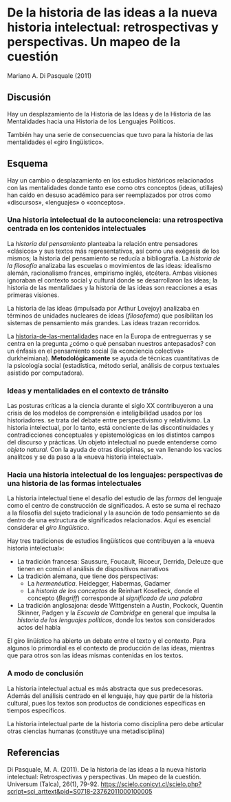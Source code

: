 # De la historia de las ideas a la nueva historia intelectual: retrospectivas y perspectivas. Un mapeo de la cuestión

Mariano A. Di Pasquale (2011)

## Discusión

Hay un desplazamiento de la Historia de las Ideas y de la Historia de las Mentalidades hacia una Historia de los Lenguajes Políticos.

También hay una serie de consecuencias que tuvo para la historia de las mentalidades el «giro lingüístico».

## Esquema

Hay un cambio o desplazamiento en los estudios históricos relacionados con las mentalidades donde tanto ese como otrs conceptos (ideas, utillajes) han caído en desuso académico para ser reemplazados por otros como «discursos», «lenguajes» o «conceptos».

### Una historia intelectual de la autoconciencia: una retrospectiva centrada en los contenidos intelectuales

La *historia del pensamiento* planteaba la relación entre pensadores «clásicos» y sus textos más representativos, así como una exégesis de los mismos; la historia del pensamiento se reducía a bibliografía. La *historia de la filosofía* analizaba las escuelas o movimientos de las ideas: idealismo alemán, racionalismo frances, empirismo inglés, etcétera. Ambas visiones ignoraban el contexto social y cultural donde se desarrollaron las ideas; la historia de las mentalidaes y la historia de las ideas son reacciones a esas primeras visiones.

La historia de las ideas (impulsada por Arthur Lovejoy) analizaba en términos de unidades nucleares de ideas (*filosofema*) que posibilitan los sistemas de pensamiento más grandes. Las ideas trazan recorridos.

La [historia-de-las-mentalidades](historia-de-las-mentalidades.md) nace en la Europa de entreguerras y se centra en la pregunta ¿cómo o qué pensaban nuestros antepasados? con un énfasis en el pensamiento social (la «conciencia colectiva» durkheimiana). **Metodológicamente** se ayuda de técnicas cuantitativas de la psicología social (estadística, método serial, análisis de corpus textuales asistido por computadora).

### Ideas y mentalidades en el contexto de tránsito

Las posturas críticas a la ciencia durante el siglo XX contribuyeron a una crisis de los modelos de comprensión e inteligibilidad usados por los historiadores. se trata del debate entre perspectivismo y relativismo. La historia intelectual, por lo tanto, está conciente de las discontinuidades y contradicciones conceptuales y epistemológicas en los distintos campos del discurso y prácticas. Un objeto intelectual no puede entenderse como *objeto natural*. Con la ayuda de otras disciplinas, se van llenando los vacíos analítcos y se da paso a la «nueva historia intelectual».

### Hacia una historia intelectual de los lenguajes: perspectivas de una historia de las formas intelectuales

La historia intelectual tiene el desafío del estudio de las *formas* del lenguaje como el centro de construcción de significados. A esto se suma el rechazo a la filosofía del sujeto tradicional y la asunción de todo pensamiento se da dentro de una estructura de significados relacionados. Aquí es esencial considerar el *giro lingüístico*.

Hay tres tradiciones de estudios lingüísticos que contribuyen a la «nueva historia intelectual»:

* La tradición francesa: Saussure, Foucault, Ricoeur, Derrida, Deleuze que tienen en común el análisis de dispositivos narrativos
* La tradición alemana, que tiene dos perspectivas:
  * La *hermenéutica*. Heidegger, Habermas, Gadamer
  * La *historia de los conceptos* de Reinhart Koselleck, donde el concepto (*Begriff*) corresponde al *significado de una palabra*
* La tradición anglosajona: desde Wittgenstein a Austin, Pockock, Quentin Skinner, Padgen y la *Escuela de Cambridge* en general que impulsa la *historia de los lenguajes políticos*, donde los textos son considerados actos del habla

El giro linüístico ha abierto un debate entre el texto y el contexto. Para algunos lo primordial es el contexto de producción de las ideas, mientras que para otros son las ideas mismas contenidas en los textos.

### A modo de conclusión

La historia intelectual actual es más abstracta que sus predecesoras. Además del análisis centrado en el lenguaje, hay que partir de la historia cultural, pues los textos son productos de condiciones específicas en tiempos específicos.

La historia intelectual parte de la historia como disciplina pero debe articular otras ciencias humanas (constituye una metadisciplina)

## Referencias

Di Pasquale, M. A. (2011). De la historia de las ideas a la nueva historia intelectual: Retrospectivas y perspectivas. Un mapeo de la cuestión. Universum (Talca), 26(1), 79-92. <https://scielo.conicyt.cl/scielo.php?script=sci_arttext&pid=S0718-23762011000100005>
